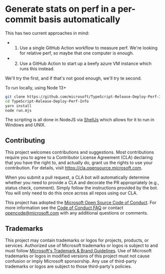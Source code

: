 # Generate stats on perf in a per-commit basis automatically

This has two current approaches in mind:

- 1. Use a single GitHub Action workflow to measure perf. We're looking for relative perf, so maybe that one computer is enough.
- 2. Use a GitHub Action to start up a beefy azure VM instance which runs this instead.

We'll try the first, and if that's not good enough, we'll try te second.

To run locally, using Node 13+

```sh
git clone https://github.com/microsoft/TypeScript-Release-Deploy-Perf-Info
cd TypeScript-Release-Deploy-Perf-Info
yarn install
node run.mjs
```

The scripting is all done in NodeJS via [ShellJs](https://www.npmjs.com/package/shelljs) which allows for it to run in Windows and UNIX.

## Contributing

This project welcomes contributions and suggestions.  Most contributions require you to agree to a
Contributor License Agreement (CLA) declaring that you have the right to, and actually do, grant us
the rights to use your contribution. For details, visit https://cla.opensource.microsoft.com.

When you submit a pull request, a CLA bot will automatically determine whether you need to provide
a CLA and decorate the PR appropriately (e.g., status check, comment). Simply follow the instructions
provided by the bot. You will only need to do this once across all repos using our CLA.

This project has adopted the [Microsoft Open Source Code of Conduct](https://opensource.microsoft.com/codeofconduct/).
For more information see the [Code of Conduct FAQ](https://opensource.microsoft.com/codeofconduct/faq/) or
contact [opencode@microsoft.com](mailto:opencode@microsoft.com) with any additional questions or comments.

## Trademarks

This project may contain trademarks or logos for projects, products, or services. Authorized use of Microsoft 
trademarks or logos is subject to and must follow 
[Microsoft's Trademark & Brand Guidelines](https://www.microsoft.com/en-us/legal/intellectualproperty/trademarks/usage/general).
Use of Microsoft trademarks or logos in modified versions of this project must not cause confusion or imply Microsoft sponsorship.
Any use of third-party trademarks or logos are subject to those third-party's policies.
